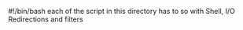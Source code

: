 #!/bin/bash
each of the script in this directory has to so with Shell, I/O Redirections and filters
